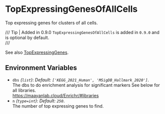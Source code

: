 # TopExpressingGenesOfAllCells

Top expressing genes for clusters of all cells.

/// Tip | Added in 0.9.0
`TopExpressingGenesOfAllCells` is added in `0.9.0` and is optional by default.<br />
///



See also [TopExpressingGenes](./TopExpressingGenes.md).<br />

## Environment Variables

- `dbs` *(`list`)*: *Default: `['KEGG_2021_Human', 'MSigDB_Hallmark_2020']`*. <br />
    The dbs to do enrichment analysis for significant
    markers See below for all libraries.<br />
    <https://maayanlab.cloud/Enrichr/#libraries>
- `n` *(`type=int`)*: *Default: `250`*. <br />
    The number of top expressing genes to find.<br />

